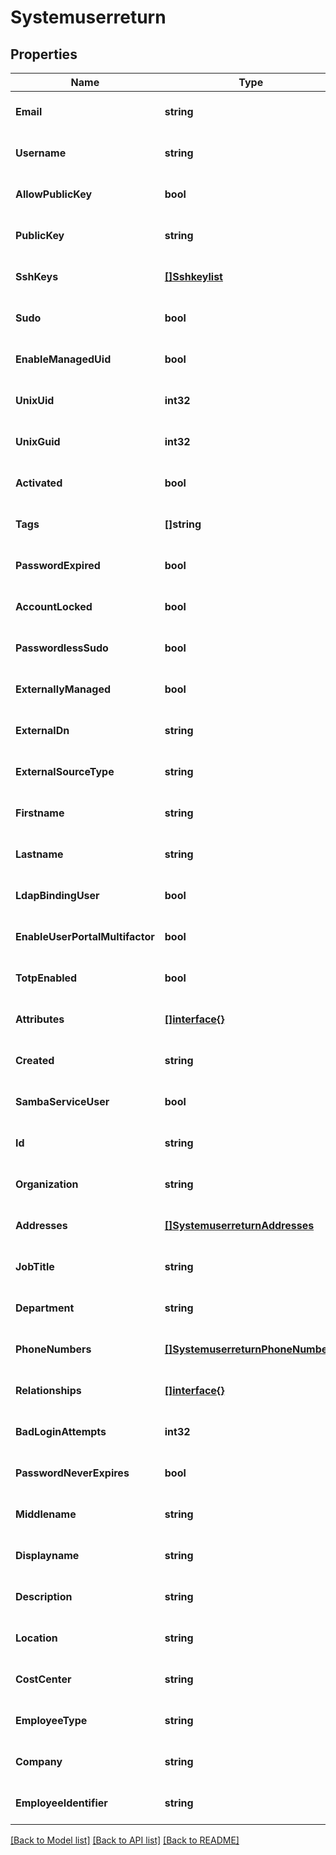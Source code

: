# Systemuserreturn

## Properties
Name | Type | Description | Notes
------------ | ------------- | ------------- | -------------
**Email** | **string** |  | [optional] [default to null]
**Username** | **string** |  | [optional] [default to null]
**AllowPublicKey** | **bool** |  | [optional] [default to null]
**PublicKey** | **string** |  | [optional] [default to null]
**SshKeys** | [**[]Sshkeylist**](sshkeylist.md) |  | [optional] [default to null]
**Sudo** | **bool** |  | [optional] [default to null]
**EnableManagedUid** | **bool** |  | [optional] [default to null]
**UnixUid** | **int32** |  | [optional] [default to null]
**UnixGuid** | **int32** |  | [optional] [default to null]
**Activated** | **bool** |  | [optional] [default to null]
**Tags** | **[]string** |  | [optional] [default to null]
**PasswordExpired** | **bool** |  | [optional] [default to null]
**AccountLocked** | **bool** |  | [optional] [default to null]
**PasswordlessSudo** | **bool** |  | [optional] [default to null]
**ExternallyManaged** | **bool** |  | [optional] [default to null]
**ExternalDn** | **string** |  | [optional] [default to null]
**ExternalSourceType** | **string** |  | [optional] [default to null]
**Firstname** | **string** |  | [optional] [default to null]
**Lastname** | **string** |  | [optional] [default to null]
**LdapBindingUser** | **bool** |  | [optional] [default to null]
**EnableUserPortalMultifactor** | **bool** |  | [optional] [default to null]
**TotpEnabled** | **bool** |  | [optional] [default to null]
**Attributes** | [**[]interface{}**](interface{}.md) |  | [optional] [default to null]
**Created** | **string** |  | [optional] [default to null]
**SambaServiceUser** | **bool** |  | [optional] [default to null]
**Id** | **string** |  | [optional] [default to null]
**Organization** | **string** |  | [optional] [default to null]
**Addresses** | [**[]SystemuserreturnAddresses**](systemuserreturn_addresses.md) |  | [optional] [default to null]
**JobTitle** | **string** |  | [optional] [default to null]
**Department** | **string** |  | [optional] [default to null]
**PhoneNumbers** | [**[]SystemuserreturnPhoneNumbers**](systemuserreturn_phoneNumbers.md) |  | [optional] [default to null]
**Relationships** | [**[]interface{}**](interface{}.md) |  | [optional] [default to null]
**BadLoginAttempts** | **int32** |  | [optional] [default to null]
**PasswordNeverExpires** | **bool** |  | [optional] [default to null]
**Middlename** | **string** |  | [optional] [default to null]
**Displayname** | **string** |  | [optional] [default to null]
**Description** | **string** |  | [optional] [default to null]
**Location** | **string** |  | [optional] [default to null]
**CostCenter** | **string** |  | [optional] [default to null]
**EmployeeType** | **string** |  | [optional] [default to null]
**Company** | **string** |  | [optional] [default to null]
**EmployeeIdentifier** | **string** | Must be unique per user.  | [optional] [default to null]

[[Back to Model list]](../README.md#documentation-for-models) [[Back to API list]](../README.md#documentation-for-api-endpoints) [[Back to README]](../README.md)


